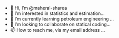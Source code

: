 - 👋 Hi, I’m @maheral-sharea
- 👀 I’m interested in statistics and estimation...
- 🌱 I’m currently learning petroleum engineering ...
- 💞️ I’m looking to collaborate on statical coding...
- 📫 How to reach me, via my email address ...

<!---
maheral-sharea/maheral-sharea is a ✨ special ✨ repository because its `README.md` (this file) appears on your GitHub profile.
You can click the Preview link to take a look at your changes.
--->
